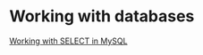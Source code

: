 # Working with databases  
[Working with SELECT in MySQL](https://docs.google.com/spreadsheets/d/1GXNr5wP9pJtKQcUqWsMBJZG-OFOXgUBvOa4LghuiHiE/edit?usp=sharing)
